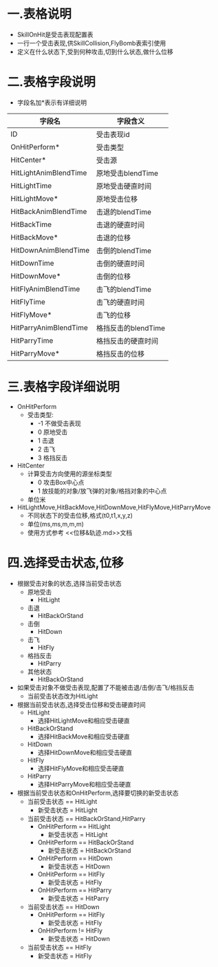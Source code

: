 # 一.表格说明

- SkillOnHit是受击表现配置表
- 一行一个受击表现,供SkillCollision,FlyBomb表索引使用
- 定义在什么状态下,受到何种攻击,切到什么状态,做什么位移

# 二.表格字段说明

- 字段名加*表示有详细说明

| 字段名                | 字段含义            |
| --------------------- | ------------------- |
| ID                    | 受击表现id          |
| OnHitPerform*         | 受击类型            |
| HitCenter*            | 受击源              |
| HitLightAnimBlendTime | 原地受击blendTime   |
| HitLightTime          | 原地受击硬直时间    |
| HitLightMove*         | 原地受击位移        |
| HitBackAnimBlendTime  | 击退的blendTime     |
| HitBackTime           | 击退的硬直时间      |
| HitBackMove*          | 击退的位移          |
| HitDownAnimBlendTime  | 击倒的blendTime     |
| HitDownTime           | 击倒的硬直时间      |
| HitDownMove*          | 击倒的位移          |
| HitFlyAnimBlendTime   | 击飞的blendTime     |
| HitFlyTime            | 击飞的硬直时间      |
| HitFlyMove*           | 击飞的位移          |
| HitParryAnimBlendTime | 格挡反击的blendTime |
| HitParryTime          | 格挡反击的硬直时间  |
| HitParryMove*         | 格挡反击的位移      |

# 三.表格字段详细说明

- OnHitPerform
  - 受击类型:
    - -1  不做受击表现
    - 0   原地受击
    - 1   击退
    - 2   击飞
    - 3   格挡反击
- HitCenter
  - 计算受击方向使用的源坐标类型
    - 0   攻击Box中心点
    - 1   放技能的对象/放飞弹的对象/格挡对象的中心点
  - 单位米
- HitLightMove,HitBackMove,HitDownMove,HitFlyMove,HitParryMove
  - 不同状态下的受击位移,格式(t0,t1,x,y,z)
  - 单位(ms,ms,m,m,m)
  - 使用方式参考 <<位移&轨迹.md>>文档

# 四.选择受击状态,位移

- 根据受击对象的状态,选择当前受击状态
  - 原地受击
    - HitLight
  - 击退
    - HitBackOrStand
  - 击倒
    - HitDown
  - 击飞
    - HitFly
  - 格挡反击
    - HitParry
  - 其他状态
    - HitBackOrStand
- 如果受击对象不做受击表现,配置了不能被击退/击倒/击飞/格挡反击
  - 当前受击状态改为HitLight
- 根据当前受击状态,选择受击位移和受击硬直时间
  - HitLight
    - 选择HitLightMove和相应受击硬直
  - HitBackOrStand
    - 选择HitBackMove和相应受击硬直
  - HitDown
    - 选择HitDownMove和相应受击硬直
  - HitFly
    - 选择HitFlyMove和相应受击硬直
  - HitParry
    - 选择HitParryMove和相应受击硬直
- 根据当前受击状态和OnHitPerform,选择要切换的新受击状态
  - 当前受击状态 == HitLight
    - 新受击状态 = HitLight
  - 当前受击状态 == HitBackOrStand,HitParry
    - OnHitPerform == HitLight
      - 新受击状态 = HitLight
    - OnHitPerform == HitBackOrStand
      - 新受击状态 = HitBackOrStand
    - OnHitPerform == HitDown
      - 新受击状态 = HitDown
    - OnHitPerform == HitFly
      - 新受击状态 = HitFly
    - OnHitPerform == HitParry
      - 新受击状态 = HitParry
  - 当前受击状态 == HitDown
    - OnHitPerform == HitFly
      - 新受击状态 = HitFly
    - OnHitPerform != HitFly
      - 新受击状态 = HitDown
  - 当前受击状态 == HitFly
    - 新受击状态 = HitFly